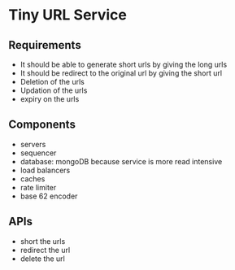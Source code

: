 # Tiny URL Service

## Requirements

- It should be able to generate short urls by giving the long urls
- It should be redirect to the original url by giving the short url
- Deletion of the urls
- Updation of the urls
- expiry on the urls

## Components

- servers
- sequencer
- database: mongoDB because service is more read intensive
- load balancers
- caches
- rate limiter
- base 62 encoder

## APIs

- short the urls
- redirect the url
- delete the url


